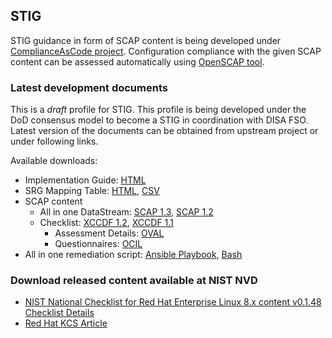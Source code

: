 ## STIG

STIG guidance in form of SCAP content is being developed under [ComplianceAsCode project](https://github.com/ComplianceAsCode/content). Configuration compliance with the given SCAP content can be assessed automatically using [OpenSCAP tool](https://access.redhat.com/documentation/en-us/red_hat_enterprise_linux/8/html/security_hardening/scanning-the-system-for-security-compliance-and-vulnerabilities_security-hardening).

### Latest development documents
This is a *draft* profile for STIG. This profile is being developed under the DoD consensus model to become a STIG in coordination with DISA FSO. Latest version of the documents can be obtained from upstream project or under following links.

Available downloads:
 * Implementation Guide: [HTML](/cac/guides/ssg-rhel8-guide-stig.html)
 * SRG Mapping Table: [HTML](/cac/tables/table-rhel8-srgmap-flat.html), [CSV](/cac/tables/table-rhel8-srgmap-flat.csv)
 * SCAP content
   * All in one DataStream: [SCAP 1.3](/cac/ssg-rhel8-ds.xml), [SCAP 1.2](/cac/ssg-rhel8-ds-1.2.xml)
   * Checklist: [XCCDF 1.2](/cac/ssg-rhel8-xccdf-1.2.xml), [XCCDF 1.1](/cac/ssg-rhel8-xccdf.xml)
     * Assessment Details: [OVAL](/cac/ssg-rhel8-oval.xml)
     * Questionnaires: [OCIL](/cac/ssg-rhel8-ocil.xml)
 * All in one remediation script: [Ansible Playbook](/cac/ansible/rhel8-playbook-stig.yml), [Bash](/cac/bash/rhel8-script-stig.sh)

### Download released content available at NIST NVD
 * [NIST National Checklist for Red Hat Enterprise Linux 8.x content v0.1.48 Checklist Details](https://nvd.nist.gov/ncp/checklist/909)
 * [Red Hat KCS Article](https://access.redhat.com/articles/5067391)
